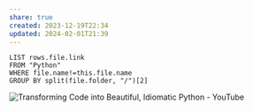 ```yaml
---
share: true
created: 2023-12-19T22:34
updated: 2024-02-01T21:39
---
```


```dataview
LIST rows.file.link
FROM "Python" 
WHERE file.name!=this.file.name
GROUP BY split(file.folder, "/")[2]
```
![Transforming Code into Beautiful, Idiomatic Python - YouTube](https://youtu.be/OSGv2VnC0go?si=rFkJawTXPhVZdgXG)